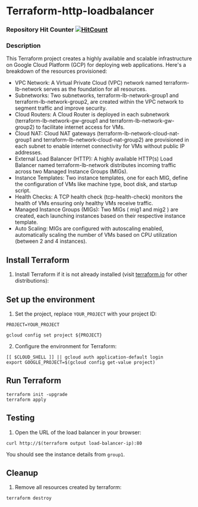 # Terraform-http-loadbalancer

### Repository Hit Counter [![HitCount](https://hits.dwyl.com/aleixpieres/Terraform-http-loadbalancer.svg?style=flat-square)](http://hits.dwyl.com/aleixpieres/Terraform-http-loadbalancer)


### Description
This Terraform project creates a highly available and scalable infrastructure on Google Cloud Platform (GCP) for deploying web applications. Here's a breakdown of the resources provisioned:

- VPC Network: A Virtual Private Cloud (VPC) network named terraform-lb-network serves as the foundation for all resources.
- Subnetworks: Two subnetworks, terraform-lb-network-group1 and terraform-lb-network-group2, are created within the VPC network to segment traffic and improve security.
- Cloud Routers: A Cloud Router is deployed in each subnetwork (terraform-lb-network-gw-group1 and terraform-lb-network-gw-group2) to facilitate internet access for VMs.
- Cloud NAT: Cloud NAT gateways (terraform-lb-network-cloud-nat-group1 and terraform-lb-network-cloud-nat-group2) are provisioned in each subnet to enable internet connectivity for VMs without public IP addresses.
- External Load Balancer (HTTP): A highly available HTTP(s) Load Balancer named terraform-lb-network distributes incoming traffic across two Managed Instance Groups (MIGs).
- Instance Templates: Two instance templates, one for each MIG, define the configuration of VMs like machine type, boot disk, and startup script.
- Health Checks: A TCP health check (tcp-health-check) monitors the health of VMs ensuring only healthy VMs receive traffic.
- Managed Instance Groups (MIGs): Two MIGs ( mig1 and mig2 ) are created, each launching instances based on their respective instance template.
- Auto Scaling: MIGs are configured with autoscaling enabled, automatically scaling the number of VMs based on CPU utilization (between 2 and 4 instances).

## Install Terraform

1. Install Terraform if it is not already installed (visit [terraform.io](https://terraform.io) for other distributions):

## Set up the environment

1. Set the project, replace `YOUR_PROJECT` with your project ID:

```
PROJECT=YOUR_PROJECT
```

```
gcloud config set project ${PROJECT}
```

2. Configure the environment for Terraform:

```
[[ $CLOUD_SHELL ]] || gcloud auth application-default login
export GOOGLE_PROJECT=$(gcloud config get-value project)
```

## Run Terraform

```
terraform init -upgrade
terraform apply
```

## Testing

1. Open the URL of the load balancer in your browser:

```
curl http://$(terraform output load-balancer-ip):80
```

You should see the instance details from `group1`.

## Cleanup

1. Remove all resources created by terraform:

```
terraform destroy
```


<!-- END OF PRE-COMMIT-TERRAFORM DOCS HOOK -->
